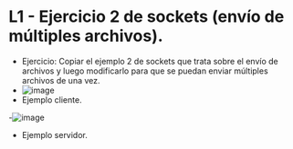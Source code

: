 # L1 - Ejercicio 2 de sockets (envío de múltiples archivos).

- Ejercicio: Copiar el ejemplo 2 de sockets que trata sobre el envío de archivos y luego modificarlo para que se puedan enviar múltiples archivos de una vez.
- ![image](https://user-images.githubusercontent.com/55300309/202886028-e3ea695f-e8fd-4001-ac5c-991809f6688d.png)
- Ejemplo cliente.

-![image](https://user-images.githubusercontent.com/55300309/202886043-71b11a71-16fd-4b22-aa58-0b6f946d8811.png)
- Ejemplo servidor.
